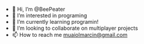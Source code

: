 - 👋 Hi, I’m @BeePeater
- 👀 I’m interested in programing 
- 🌱 I’m currently learning programin!
- 💞️ I’m looking to collaborate on multiplayer projects
- 📫 How to reach me muaiolmarcin@gmail.com

<!---
BeePeater/BeePeater is a ✨ special ✨ repository because its `README.md` (this file) appears on your GitHub profile.
You can click the Preview link to take a look at your changes.
--->
